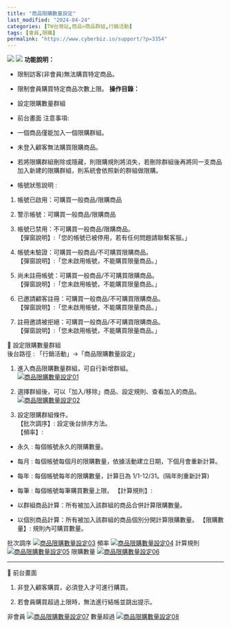 ```yaml
---
title: "商品限購數量設定"
last_modified: "2024-04-24"
categories: [TW台灣站,商品>商品群組,行銷活動]
tags: [會員,限購]
permalink: "https://www.cyberbiz.io/support/?p=3354"
---
```


![](https://www.cyberbiz.io/support/wp-content/uploads/適用站別.png)
[![](https://www.cyberbiz.io/support/wp-content/uploads/台灣站.png)](https://www.cyberbiz.io/support/?page_id=2490)
**功能說明：**  

* 限制訪客(非會員)無法購買特定商品。
* 限制會員購買特定商品次數上限。
**操作目錄：**

* 設定限購數量群組
* 前台畫面
注意事項:  

* 一個商品僅能加入一個限購群組。
* 未登入顧客無法購買限購商品。
* 若將限購群組刪除或隱藏，則限購規則將消失，若刪除群組後再將同一支商品加入新建的限購群組，則系統會依照新的群組做限購。
* 帳號狀態說明 : 
1. 帳號已啟用：可購買一般商品/限購商品
2. 警示帳號：可購買一般商品/限購商品
3. 帳號已禁用：不可購買一般商品/限購商品。  
【彈窗說明】:「您的帳號已被停用，若有任何問題請聯繫客服。」

4. 帳號未驗證：可購買一般商品/不可購買限購商品。  
【彈窗說明】:「您未啟用帳號，不能購買限量商品。」

5. 尚未註冊帳號：可購買一般商品/不可購買限購商品。  
【彈窗說明】:「您未啟用帳號，不能購買限量商品。」

6. 已邀請顧客註冊：可購買一般商品/不可購買限購商品。  
【彈窗說明】:「您未啟用帳號，不能購買限量商品。」

7. 註冊邀請被拒絕：可購買一般商品/不可購買限購商品。  
【彈窗說明】:「您未啟用帳號，不能購買限量商品。」


📌 設定限購數量群組  
後台路徑 :  「行銷活動」→「商品限購數量設定」  


1. 進入商品限購數量群組，可自行新增群組。  
[![商品限購數量設定01](https://www.cyberbiz.io/support/wp-content/uploads/商品限購數量設定01.png)](https://www.cyberbiz.io/support/wp-content/uploads/商品限購數量設定01.png)



2. 選擇群組後，可以「加入/移除」商品、設定規則、查看加入的商品。  
[![商品限購數量設定02](https://www.cyberbiz.io/support/wp-content/uploads/商品限購數量設定02.png)](https://www.cyberbiz.io/support/wp-content/uploads/商品限購數量設定02.png)



3. 設定限購群組條件。  
【批次調序】: 設定後台排序方法。  
【頻率】:

* 永久 : 每個帳號永久的限購數量。
* 每月 : 每個帳號每個月的限購數量，依據活動建立日期，下個月會重新計算。
* 每年 : 每個帳號每年的限購數量，計算日為 1/1-12/31。(隔年則重新計算)
* 每筆 : 每個帳號每筆購買數量上限。
【計算規則】:

* 以群組商品計算：所有被加入該群組的商品合併計算限購數量。
* 以個別商品計算：所有被加入該群組的商品個別分開計算限購數量。
【限購數量】: 規則內可購買數量。  

批次調序 [![商品限購數量設定03](https://www.cyberbiz.io/support/wp-content/uploads/商品限購數量設定03.png)](https://www.cyberbiz.io/support/wp-content/uploads/商品限購數量設定03.png) 頻率
[![商品限購數量設定04](https://www.cyberbiz.io/support/wp-content/uploads/商品限購數量設定04.png)](https://www.cyberbiz.io/support/wp-content/uploads/商品限購數量設定04.png) 計算規則
[![商品限購數量設定05](https://www.cyberbiz.io/support/wp-content/uploads/商品限購數量設定05.png)](https://www.cyberbiz.io/support/wp-content/uploads/商品限購數量設定05.png) 限購數量
[![商品限購數量設定06](https://www.cyberbiz.io/support/wp-content/uploads/商品限購數量設定06.png)](https://www.cyberbiz.io/support/wp-content/uploads/商品限購數量設定06.png)



* * *


📌 前台畫面  

1. 非登入顧客購買，必須登入才可進行購買。


2. 若會員購買超過上限時，無法進行結帳並跳出提示。

非會員 [![商品限購數量設定07](https://www.cyberbiz.io/support/wp-content/uploads/商品限購數量設定07.png)](https://www.cyberbiz.io/support/wp-content/uploads/商品限購數量設定07.png) 數量超過
[![商品限購數量設定08](https://www.cyberbiz.io/support/wp-content/uploads/商品限購數量設定08.png)](https://www.cyberbiz.io/support/wp-content/uploads/商品限購數量設定08.png)

